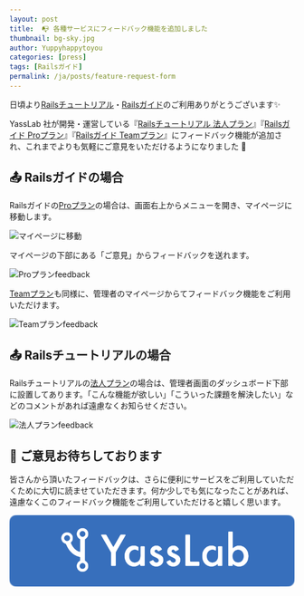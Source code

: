 ```yaml
---
layout: post
title:  📭 各種サービスにフィードバック機能を追加しました
thumbnail: bg-sky.jpg
author: Yuppyhappytoyou
categories: [press]
tags: [Railsガイド]
permalink: /ja/posts/feature-request-form
---
```


日頃より[Railsチュートリアル](https://railstutorial.jp/)・[Railsガイド](https://railsguides.jp)のご利用ありがとうございます✨

YassLab 社が開発・運営している『[Railsチュートリアル 法人プラン](https://railstutorial.jp/business)』『[Railsガイド Proプラン](https://railsguides.jp/pro)』『[Railsガイド Teamプラン](https://railsguides.jp/team)』にフィードバック機能が追加され、これまでよりも気軽にご意見をいただけるようになりました 🎉

## 📤 Railsガイドの場合

Railsガイドの[Proプラン](https://railsguides.jp/pro)の場合は、画面右上からメニューを開き、マイページに移動します。

![マイページに移動](https://i.gyazo.com/8e472da6700a38ef3f80d66c9e441da5.png)

マイページの下部にある「ご意見」からフィードバックを送れます。

![Proプランfeedback](https://i.gyazo.com/7968cb4cf99334eb7d7e2a16321e7885.png)

[Teamプラン](https://railsguides.jp/team)も同様に、管理者のマイページからてフィードバック機能をご利用いただけます。

![Teamプランfeedback](https://i.gyazo.com/9328af247c91e33708da81e3ac76fd1e.png)


## 📤 Railsチュートリアルの場合

Railsチュートリアルの[法人プラン](https://railstutorial.jp/business)の場合は、管理者画面のダッシュボード下部に設置してあります。「こんな機能が欲しい」「こういった課題を解決したい」などのコメントがあれば遠慮なくお知らせください。

![法人プランfeedback](https://i.gyazo.com/c0fee1f709ca124d45559ebba7f972fc.png)

## 💌 ご意見お待ちしております

皆さんから頂いたフィードバックは、さらに便利にサービスをご利用していただくために大切に読ませていただきます。何か少しでも気になったことがあれば、遠慮なくこのフィードバック機能をご利用していただけると嬉しく思います。

[![YassLab Inc.](/img/logos/800x200.png)](/)


